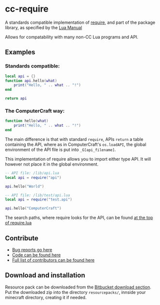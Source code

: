 cc-require
==========

A standards compatible implementation of [require][link:5.1 require],
and part of the package library, as specified by the [Lua Manual][link:5.1 PIL]

Allows for compatability with many non-CC Lua programs and API.

Examples
--------

### Standards compatible:
```lua
local api = {}
function api.hello(what)
    print("Hello, " .. what .. "!")
end

return api
```


### The ComputerCraft way:
```lua
function hello(what)
    print("Hello, " .. what .. "!")
end
```

The main difference is that with standard `require`, APIs `return` a table
containing the API, where as in ComputerCraft's `os.loadAPI`, the global
environment of the API file is put into `_G[api_filename]`.

This implementation of require allows you to import either type API.
It will however not place it in the global environment.
```lua
-- API file: /lib/api.lua
local api = require("api")

api.hello("World")

```
```lua
-- API file: /lib/test/api.lua
local api = require("test.api")

api.hello("ComputerCraft")
```

The search paths, where require looks for the API, can be found [at the top of require.lua][link:cc-require require.lua]


Contribute
----------
 * [Bug reports go here][link:cc-require issues]
 * [Code can be found here][link:cc-require repo]
 * [Full list of contributors can be found here][link:cc-require commits]


Download and installation
-------------------------
Resource pack can be downloaded from the [Bitbucket download section][link:cc-require downloads].
Put the downloaded zip into the directory `resourcepacks/`, innside your minecraft directory, creating it if needed.



[link:5.1 PIL]: <http://www.lua.org/manual/5.1/manual.html>
[link:5.1 require]: <http://www.lua.org/manual/5.1/manual.html#pdf-require>

[link:cc-require issues]: <https://bitbucket.org/openshell/cc-require/issues>
[link:cc-require repo]: <https://bitbucket.org/openshell/cc-require>
[link:cc-require commits]: <https://bitbucket.org/openshell/cc-require/commits/all>
[link:cc-require downloads]: <https://bitbucket.org/openshell/cc-require/downloads>

[link:cc-require require.lua]: <https://bitbucket.org/openshell/cc-require/src/default/assets/computercraft/lua/rom/autorun/require.lua?at=default>
